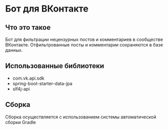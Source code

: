 # Бот для ВКонтакте
## Что это такое
Бот для фильтрации нецензурных постов и комментариев в сообществе ВКонтакте.
Отфильтрованные посты и комментарии сохраняются в базе данных.
## Использованные библиотеки
  + com.vk.api.sdk
  + spring-boot-starter-data-jpa
  + slf4j-api
## Сборка
Сборка осуществляется с использованием системы автоматической сборки Gradle

